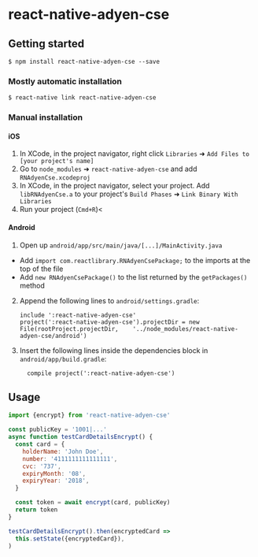 
# react-native-adyen-cse

## Getting started

`$ npm install react-native-adyen-cse --save`

### Mostly automatic installation

`$ react-native link react-native-adyen-cse`

### Manual installation


#### iOS

1. In XCode, in the project navigator, right click `Libraries` ➜ `Add Files to [your project's name]`
2. Go to `node_modules` ➜ `react-native-adyen-cse` and add `RNAdyenCse.xcodeproj`
3. In XCode, in the project navigator, select your project. Add `libRNAdyenCse.a` to your project's `Build Phases` ➜ `Link Binary With Libraries`
4. Run your project (`Cmd+R`)<

#### Android

1. Open up `android/app/src/main/java/[...]/MainActivity.java`
  - Add `import com.reactlibrary.RNAdyenCsePackage;` to the imports at the top of the file
  - Add `new RNAdyenCsePackage()` to the list returned by the `getPackages()` method
2. Append the following lines to `android/settings.gradle`:
  	```
  	include ':react-native-adyen-cse'
  	project(':react-native-adyen-cse').projectDir = new File(rootProject.projectDir, 	'../node_modules/react-native-adyen-cse/android')
  	```
3. Insert the following lines inside the dependencies block in `android/app/build.gradle`:
  	```
      compile project(':react-native-adyen-cse')
  	```
## Usage
```javascript
import {encrypt} from 'react-native-adyen-cse'

const publicKey = '1001|...'
async function testCardDetailsEncrypt() {
  const card = {
    holderName: 'John Doe',
    number: '4111111111111111',
    cvc: '737',
    expiryMonth: '08',
    expiryYear: '2018',
  }

  const token = await encrypt(card, publicKey)
  return token
}

testCardDetailsEncrypt().then(encryptedCard =>
  this.setState({encryptedCard}),
)

